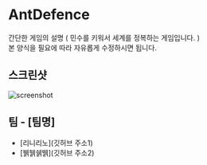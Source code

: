 AntDefence
====
간단한 게임의 설명 ( 민수를 키워서 세계를 정복하는 게임입니다. )<br>
본 양식을 필요에 따라 자유롭게 수정하시면 됩니다.

스크린샷
----
![screenshot](http://img.naver.net/static/www/u/2013/0731/nmms_224940510.gif)

팀 - [팀명]
----
* [리니리노](깃허브 주소1)
* [뷁뒑쉙뛝](깃허브 주소2)
